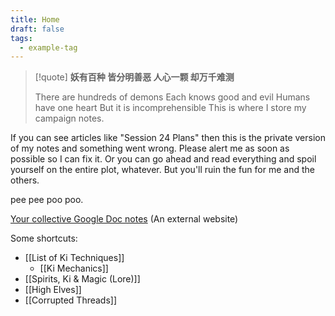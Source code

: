 ```yaml
---
title: Home
draft: false
tags:
  - example-tag
---
```

> [!quote] 
> **妖有百种
> 皆分明善恶
> 人心一颗
> 却万千难测**
> 
> There are hundreds of demons
> Each knows good and evil
> Humans have one heart
> But it is incomprehensible
This is where I store my campaign notes.

If you can see articles like "Session 24 Plans" then this is the private version of my notes and something went wrong. Please alert me as soon as possible so I can fix it. Or you can go ahead and read everything and spoil yourself on the entire plot, whatever. But you'll ruin the fun for me and the others.

pee pee poo poo.

[Your collective Google Doc notes](https://docs.google.com/document/d/1nN9gfH4UaYdG1C9vrXNDUfEDHCNotvbNbWUefRiTjwc/edit) (An external website)

Some shortcuts:
- [[List of Ki Techniques]]
	- [[Ki Mechanics]]
- [[Spirits, Ki & Magic (Lore)]]
- [[High Elves]]
- [[Corrupted Threads]]